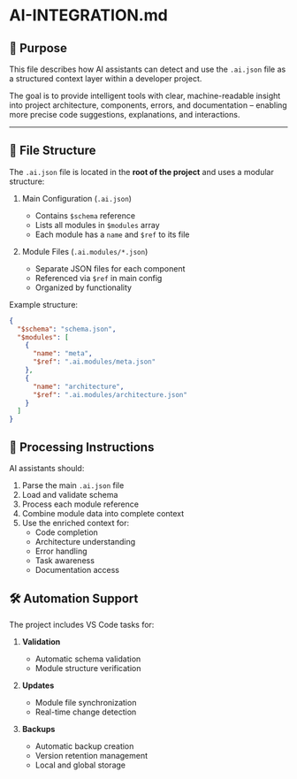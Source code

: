 # AI-INTEGRATION.md

## 🧠 Purpose

This file describes how AI assistants can detect and use the `.ai.json` file as a structured context layer within a developer project.

The goal is to provide intelligent tools with clear, machine-readable insight into project architecture, components, errors, and documentation – enabling more precise code suggestions, explanations, and interactions.

---

## 📁 File Structure

The `.ai.json` file is located in the **root of the project** and uses a modular structure:

1. Main Configuration (`.ai.json`)

   - Contains `$schema` reference
   - Lists all modules in `$modules` array
   - Each module has a `name` and `$ref` to its file

2. Module Files (`.ai.modules/*.json`)
   - Separate JSON files for each component
   - Referenced via `$ref` in main config
   - Organized by functionality

Example structure:

```json
{
  "$schema": "schema.json",
  "$modules": [
    {
      "name": "meta",
      "$ref": ".ai.modules/meta.json"
    },
    {
      "name": "architecture",
      "$ref": ".ai.modules/architecture.json"
    }
  ]
}
```

## 🔄 Processing Instructions

AI assistants should:

1. Parse the main `.ai.json` file
2. Load and validate schema
3. Process each module reference
4. Combine module data into complete context
5. Use the enriched context for:
   - Code completion
   - Architecture understanding
   - Error handling
   - Task awareness
   - Documentation access

## 🛠 Automation Support

The project includes VS Code tasks for:

1. **Validation**

   - Automatic schema validation
   - Module structure verification

2. **Updates**

   - Module file synchronization
   - Real-time change detection

3. **Backups**
   - Automatic backup creation
   - Version retention management
   - Local and global storage
